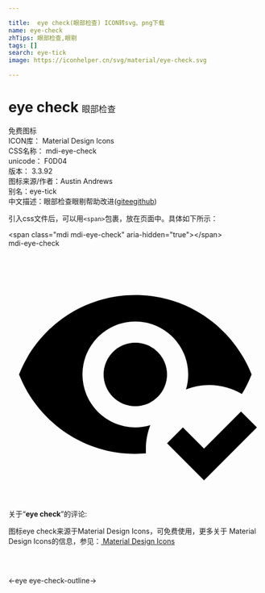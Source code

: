 ```yaml
---

title:  eye check(眼部检查) ICON转svg、png下载
name: eye-check
zhTips: 眼部检查,眼剔
tags: []
search: eye-tick
image: https://iconhelper.cn/svg/material/eye-check.svg

---
```


# eye check  <small style="font-size: 60%;font-weight: 100">眼部检查</small>


<div class="detail-page">
<p>
<span><span class="badge-success badge">免费图标</span> </span>
<br/>
<span>
ICON库：
<span class="badge-secondary badge">Material Design Icons</span> 
</span>
<br/>
<span>
CSS名称：
<span class="badge-secondary badge">mdi-eye-check</span> 
</span>
<br/>
<span>
unicode：
<span class="badge-secondary badge">F0D04</span> 
<copy-btn content='F0D04' btn-title=""></copy-btn>
<copy-btn :content='String.fromCodePoint(parseInt("F0D04", 16))' btn-title="复制U"></copy-btn>
</span>
<br/>
<span>
版本：
<span class="badge-secondary badge">3.3.92</span> 
</span>
<br/>
<span>图标来源/作者：<span class="badge-light badge">Austin Andrews</span></span> 
<br/>
<span>别名：<span class="badge-light badge">eye-tick</span></span><br/><span class="zh-detail">中文描述：<span class="badge-primary badge">眼部检查</span><span class="badge-primary badge">眼剔</span><span class="help-link"><span>帮助改进</span>(<a href="https://gitee.com/liuwave/icon-helper/edit/master/json/material/eye-check.json" target="_blank" rel="noopener noreferrer">gitee</a><a href="https://github.com/liuwave/icon-helper/edit/master/json/material/eye-check.json" target="_blank" rel="noopener noreferrer">github</a></span>)</span><br/>
</p>
</div>
<div class="alert alert-dark">
  <i class="mdi mdi-eye-check mdi-48px"></i>
  <i class="mdi mdi-eye-check mdi-36px"></i>
  <i class="mdi mdi-eye-check mdi-24px"></i>
  <i class="mdi mdi-eye-check mdi-18px"></i>
</div>
<div>
  <p>引入css文件后，可以用<code>&lt;span&gt;</code>包裹，放在页面中。具体如下所示：    
  </p>
  <div class="alert alert-primary" style="font-size: 14px">
    &lt;span class="mdi mdi-eye-check" aria-hidden="true"&gt;&lt;/span&gt;
    <copy-btn content='<span class="mdi mdi-eye-check" aria-hidden="true"></span>'></copy-btn>
  </div>
  <div class="alert alert-secondary">
    <i class="mdi mdi-eye-check"
    style="font-size: 24px"
    aria-hidden="true"></i> mdi-eye-check
    <copy-btn content="mdi-eye-check" btn-title="复制图标名称"></copy-btn>
  </div>
</div>
<div id="svg" class="svg-wrap">
<svg xmlns="http://www.w3.org/2000/svg" viewBox="0 0 24 24"><path d="M23.5,17L18.5,22L15,18.5L16.5,17L18.5,19L22,15.5L23.5,17M12,9A3,3 0 0,1 15,12A3,3 0 0,1 12,15A3,3 0 0,1 9,12A3,3 0 0,1 12,9M12,17C12.5,17 12.97,16.93 13.42,16.79C13.15,17.5 13,18.22 13,19V19.45L12,19.5C7,19.5 2.73,16.39 1,12C2.73,7.61 7,4.5 12,4.5C17,4.5 21.27,7.61 23,12C22.75,12.64 22.44,13.26 22.08,13.85C21.18,13.31 20.12,13 19,13C18.22,13 17.5,13.15 16.79,13.42C16.93,12.97 17,12.5 17,12A5,5 0 0,0 12,7A5,5 0 0,0 7,12A5,5 0 0,0 12,17Z" /></svg>
</div>
<detail full-name='mdi-eye-check'></detail>
<div class="icon-detail__container">
<p>关于“<b>eye check</b>”的评论:</p>
</div>
<Vssue title="关于“eye check”的评论" />    
<div><p>图标eye check来源于Material Design Icons，可免费使用，更多关于 Material Design Icons的信息，参见：<a target="_blank" href="https://iconhelper.cn/material.html"> Material Design Icons</a>
</p></div>

<div style="padding:2rem 0 " class="page-nav"><p class="inner"><span class="prev">←<router-link to="/icon/eye.html">eye</router-link></span> <span class="next"><router-link to="/icon/eye-check-outline.html">eye-check-outline</router-link>→</span></p></div>

